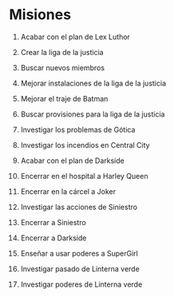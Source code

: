 # Misiones

1. Acabar con el plan de Lex Luthor
2. Crear la liga de la justicia
3. Buscar nuevos miembros
4. Mejorar instalaciones de la liga de la justicia
5. Mejorar el traje de Batman
6. Buscar provisiones para la liga de la justicia
7. Investigar los problemas de Gótica
8. Investigar los incendios en Central City
9. Acabar con el plan de Darkside
10. Encerrar en el hospital a Harley Queen
11. Encerrar en la cárcel a Joker
12. Investigar las acciones de Siniestro

13. Encerrar a Siniestro
14. Encerrar a Darkside

15. Enseñar a usar poderes a SuperGirl
16. Investigar pasado de Linterna verde
17. Investigar poderes de Linterna verde
